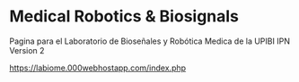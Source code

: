 
# Medical Robotics & Biosignals

Pagina para el Laboratorio de Bioseñales y Robótica Medica de la UPIBI IPN  
Version 2

https://labiome.000webhostapp.com/index.php